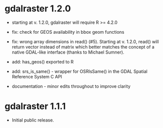 # gdalraster 1.2.0

* starting at v. 1.2.0, gdalraster will require R >= 4.2.0

* fix: check for GEOS availability in bbox geom functions

* fix: wrong array dimensions in read() (#5). Starting at v. 1.2.0, read() will return vector instead of matrix which better matches the concept of a native GDAL-like interface (thanks to Michael Sumner).

* add: has_geos() exported to R

* add: srs_is_same() - wrapper for OSRIsSame() in the GDAL Spatial Reference System C API

* documentation - minor edits throughout to improve clarity

# gdalraster 1.1.1

* Initial public release.
